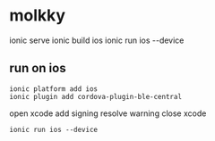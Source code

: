 # molkky
ionic serve
ionic build ios
ionic run ios --device


## run on ios
```
ionic platform add ios
ionic plugin add cordova-plugin-ble-central
```

open xcode add signing
resolve warning
close xcode

```
ionic run ios --device
```
